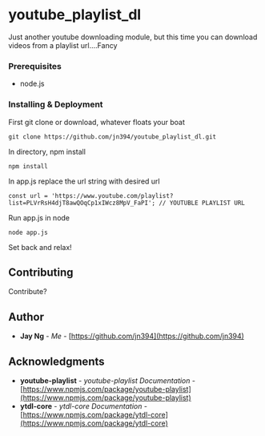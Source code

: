 # youtube_playlist_dl
Just another youtube downloading module, but this time you can download videos from a playlist url....Fancy

### Prerequisites

* node.js

### Installing & Deployment

First git clone or download, whatever floats your boat

```
git clone https://github.com/jn394/youtube_playlist_dl.git
```

In directory, npm install

```
npm install 
```

In app.js replace the url string with desired url

```
const url = 'https://www.youtube.com/playlist?list=PLVrRsH4djT8awQOqCp1xIWcz8MpV_FaPI'; // YOUTUBLE PLAYLIST URL 
```

Run app.js in node

```
node app.js
```
Set back and relax!

## Contributing

 Contribute?

## Author

* **Jay Ng** - *Me* - [https://github.com/jn394](https://github.com/jn394)

## Acknowledgments

* **youtube-playlist** - *youtube-playlist Documentation* - [https://www.npmjs.com/package/youtube-playlist](https://www.npmjs.com/package/youtube-playlist)
* **ytdl-core** - *ytdl-core Documentation* - [https://www.npmjs.com/package/ytdl-core](https://www.npmjs.com/package/ytdl-core)
